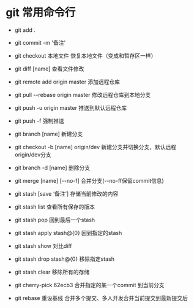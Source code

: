 
# git 常用命令行


- git add .

- git commit -m '备注'

- git checkout 本地文件      恢复本地文件（变成和暂存区一样）

- git diff [name]    查看文件修改

- git remote add origin master 添加远程仓库

- git pull --rebase origin master  修改远程仓库到本地分支

- git push -u origin master   推送到默认远程仓库

- git push -f 强制推送

- git branch [name] 新建分支

- git checkout -b [name] origin/dev 新建分支并切换分支，默认远程origin/dev分支

- git branch -d [name] 删除分支

- git merge [name] [--no-f] 合并分支(--no-ff保留commit信息)

- git stash [save ‘备注’] 存储当前修改的内容

- git stash list 查看所有保存的版本

- git stash pop 回到最后一个stash

- git stash apply stash@{0} 回到指定的stash

- git stash show 对比diff

- git stash drop stash@{0} 移除指定stash

- git stash clear 移除所有的存储

- git cherry-pick 62ecb3 合并指定的某一个commit 到当前分支

- git rebase  重设基线 合并多个提交、多人开发合并当前提交到最新提交后